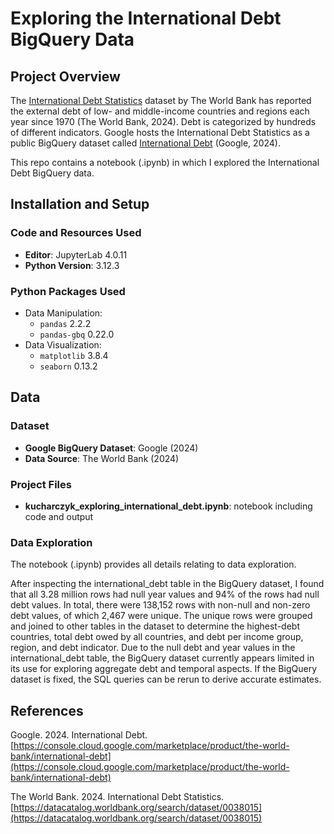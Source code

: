 # Exploring the International Debt BigQuery Data

## Project Overview

The [International Debt Statistics](https://datacatalog.worldbank.org/search/dataset/0038015) dataset by The World Bank has reported the external debt of low- and middle-income countries and regions each year since 1970 (The World Bank, 2024). Debt is categorized by hundreds of different indicators. Google hosts the International Debt Statistics as a public BigQuery dataset called [International Debt](https://console.cloud.google.com/marketplace/product/the-world-bank/international-debt) (Google, 2024).

This repo contains a notebook (.ipynb) in which I explored the International Debt BigQuery data.

## Installation and Setup

### Code and Resources Used

- **Editor**: JupyterLab 4.0.11
- **Python Version**: 3.12.3

### Python Packages Used
- Data Manipulation:
  - `pandas` 2.2.2
  - `pandas-gbq` 0.22.0
- Data Visualization:
  - `matplotlib` 3.8.4
  - `seaborn` 0.13.2

## Data

### Dataset
- **Google BigQuery Dataset**: Google (2024)
- **Data Source**: The World Bank (2024)

### Project Files
- **kucharczyk_exploring_international_debt.ipynb**: notebook including code and output

### Data Exploration

The notebook (.ipynb) provides all details relating to data exploration.

After inspecting the international_debt table in the BigQuery dataset, I found that all 3.28 million rows had null year values and 94% of the rows had null debt values. In total, there were 138,152 rows with non-null and non-zero debt values, of which 2,467 were unique. The unique rows were grouped and joined to other tables in the dataset to determine the highest-debt countries, total debt owed by all countries, and debt per income group, region, and debt indicator. Due to the null debt and year values in the international_debt table, the BigQuery dataset currently appears limited in its use for exploring aggregate debt and temporal aspects. If the BigQuery dataset is fixed, the SQL queries can be rerun to derive accurate estimates.

## References

Google. 2024. International Debt. [https://console.cloud.google.com/marketplace/product/the-world-bank/international-debt](https://console.cloud.google.com/marketplace/product/the-world-bank/international-debt)

The World Bank. 2024. International Debt Statistics. [https://datacatalog.worldbank.org/search/dataset/0038015](https://datacatalog.worldbank.org/search/dataset/0038015)